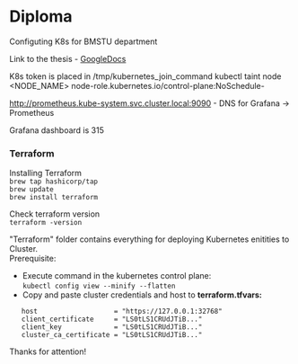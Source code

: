 # Diploma
Configuting K8s for BMSTU department

Link to the thesis - [GoogleDocs](https://docs.google.com/document/d/1j3J5q9caRZ7amjac2oHKkS3EQivKc2Pc/edit)

K8s token is placed in /tmp/kubernetes_join_command
kubectl taint node <NODE_NAME> node-role.kubernetes.io/control-plane:NoSchedule-

http://prometheus.kube-system.svc.cluster.local:9090 - DNS for Grafana -> Prometheus

Grafana dashboard is 315

### Terraform
Installing Terraform<br>
<code>brew tap hashicorp/tap</code> <br>
<code>brew update</code><br>
<code>brew install terraform</code><br>

Check terraform version <br> 
<code>terraform -version</code>

"Terraform" folder contains everything for deploying Kubernetes enitities to Cluster.<br>
Prerequisite: <br>
<ul>
  <li>Execute command in the kubernetes control plane: <br> <code>kubectl config view --minify --flatten </code> </li>
  <li>Copy and paste cluster credentials and host to <b>terraform.tfvars:</b> <br>
  </li>
</ul>

   ```
      host                   = "https://127.0.0.1:32768"
      client_certificate     = "LS0tLS1CRUdJTiB..."
      client_key             = "LS0tLS1CRUdJTiB..."
      cluster_ca_certificate = "LS0tLS1CRUdJTiB..."
   ```
Thanks for attention!
